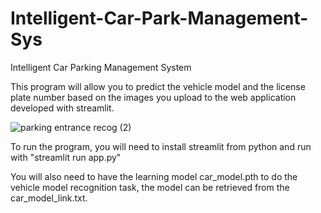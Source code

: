 # Intelligent-Car-Park-Management-Sys
Intelligent Car Parking Management System

This program will allow you to predict the vehicle model and the license plate number based on the images you upload to the web application developed with streamlit. 

![parking entrance recog (2)](https://user-images.githubusercontent.com/52855256/107218713-f7a76900-6a4a-11eb-9bbb-0b3f861d975a.png)


To run the program, you will need to install streamlit from python and run with "streamlit run app.py"

You will also need to have the learning model car_model.pth to do the vehicle model recognition task, the model can be retrieved from the car_model_link.txt.
